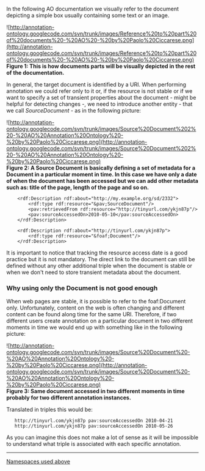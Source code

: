 In the following AO documentation we visually refer to the document depicting a simple box usually containing some text or an image.

![http://annotation-ontology.googlecode.com/svn/trunk/images/Reference%20to%20part%20of%20documents%20-%20AO%20-%20by%20Paolo%20Ciccarese.png](http://annotation-ontology.googlecode.com/svn/trunk/images/Reference%20to%20part%20of%20documents%20-%20AO%20-%20by%20Paolo%20Ciccarese.png)<br />
<b>Figure 1: This is how documents parts will be visually depicted in the rest of the documentation.</b>

In general, the target document is identified by a URI. When performing annotation we could refer only to it or, if the resource is not stable or if we want to specify a set of transient properties about the document - might be helpful for detecting changes -, we need to introduce another entity - that we call _SourceDocument_ - as in the following picture:

![http://annotation-ontology.googlecode.com/svn/trunk/images/Source%20Document%202%20-%20AO%20Annotation%20Ontology%20-%20by%20Paolo%20Ciccarese.png](http://annotation-ontology.googlecode.com/svn/trunk/images/Source%20Document%202%20-%20AO%20Annotation%20Ontology%20-%20by%20Paolo%20Ciccarese.png)<br />
<b>Figure 2: A Source Document is basically defining a set of metadata for a Document in a particular moment in time. In this case we have only a date of when the document has been accessed but we can add other metadata such as: title of the page, length of the page and so on.</b>

```
    <rdf:Description rdf:about="http://my.example.org/sd/2332">
    	<rdf:type rdf:resource="&pav;SourceDocument"/>
        <pav:retrievedFrom rdf:resource="http://tinyurl.com/ykjn87p"/>
        <pav:sourceAccessedOn>2010-05-10</pav:sourceAccessedOn>
    </rdf:Description> 

    <rdf:Description rdf:about="http://tinyurl.com/ykjn87p">
        <rdf:type rdf:resource="&foaf;Document"/>
    </rdf:Description> 
```

It is important to notice that tracking the resource access date is a good practice but it is not mandatory. The direct link to the document can still be defined without any other additional triple when the document is stable or when we don't need to store transient metadata about the document.

### Why using only the Document is not good enough ###

When web pages are stable, it is possible to refer to the foaf:Document only. Unfortunately, content on the web is often changing and different content can be found along time for the same URI. Therefore, if two different users create annotation on a particular document in two different moments in time we would end up with something like in the following picture:

![http://annotation-ontology.googlecode.com/svn/trunk/images/Source%20Document%20-%20AO%20Annotation%20Ontology%20-%20by%20Paolo%20Ciccarese.png](http://annotation-ontology.googlecode.com/svn/trunk/images/Source%20Document%20-%20AO%20Annotation%20Ontology%20-%20by%20Paolo%20Ciccarese.png)<br />
<b>Figure 3: Same document accessed in two different moments in time probably for two different annotation instances.</b>

Translated in triples this would be:

```
   http://tinyurl.com/ykjn87p pav:sourceAccessedOn 2010-04-21
   http://tinyurl.com/ykjn87p pav:sourceAccessedOn 2010-05-26
```

As you can imagine this does not make a lot of sense as it will be impossible to understand what triple is associated with each specific annotation.

---

[Namespaces used above](Namespaces.md)
